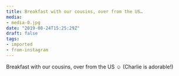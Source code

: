 ```yaml
---
title: Breakfast with our cousins, over from the US…
media:
- media-0.jpg
date: "2019-08-24T15:25:29Z"
draft: false
tags:
- imported
- from-instagram
---
```

Breakfast with our cousins, over from the US ☺️ \(Charlie is adorable\!\)
